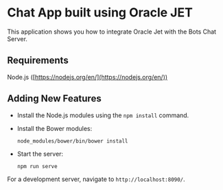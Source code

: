 # Chat App built using Oracle JET
This application shows you how to integrate Oracle Jet with the Bots Chat Server.

## Requirements ##
Node.js ([https://nodejs.org/en/](https://nodejs.org/en/))


## Adding New Features

* Install the Node.js modules using the `npm install` command.

* Install the Bower modules:

    ```
    node_modules/bower/bin/bower install
    ```

* Start the server:

    ```
    npm run serve
    ```

For a development server, navigate to `http://localhost:8090/`.
